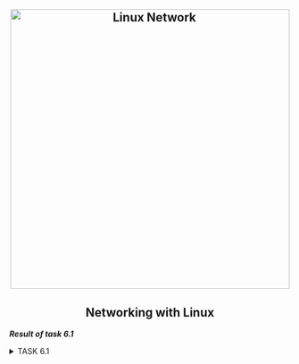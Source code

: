 <h2 align="center"> 
  <img alt="Linux Network" src="https://habrastorage.org/r/w780/getpro/habr/post_images/99e/aec/618/99eaec6188909b7d374462942df1baa7.jpg" width="500"> 
</h2>
<h2 align="center"> Networking with Linux </h2>

***Result of task 6.1*** <br>

<details><summary>TASK 6.1</summary><br>
1. Create virtual machines connection according to figure 1:<br> 

 <img alt="" src="https://github.com/zinchenko-ihor/DevOps_online_Kyiv_2021Q4/tree/master/m6/Task6.1/IMG/figure_1.png"><br>
 
2. VM2 has one interface (internal), VM1 has 2 interfaces (NAT and internal). Configure all network interfaces in order to make VM2 has an access to the Internet 
(iptables, forward, masquerade).<br>

Two network interfaces are created on the VM1 virtual machine. One is connected via NAT, the second is for the internal network (intnet).<br>
The second virtual machine has one network interface only inside the network (intnet). VM1 acts as a default gateway for VM2.<br>

<img alt="" src="https://github.com/zinchenko-ihor/DevOps_online_Kyiv_2021Q4/tree/master/m6/Task6.1/IMG/net_1_VM1.png"><br>
<img alt="" src="https://github.com/zinchenko-ihor/DevOps_online_Kyiv_2021Q4/tree/master/m6/Task6.1/IMG/net_2_VM2.png"><br>
<img alt="" src="https://github.com/zinchenko-ihor/DevOps_online_Kyiv_2021Q4/tree/master/m6/Task6.1/IMG/net_1_VM2.png"><br>

  2.1 Configure interface enp0s8 on VM1:
```
  sudo ip addr add 192.168.1.1/255.255.255.0 broadcast 192.168.1.255 dev enp0s8
  sudo ip link set enp0s8 up
```
  <img alt="" src="https://github.com/zinchenko-ihor/DevOps_online_Kyiv_2021Q4/tree/master/m6/Task6.1/IMG/interface_8_VM1.png"><br>
  
  2.2 Configure interface enp0s3 on VM2:
```
  sudo ip addr add 192.168.1.5/255.255.255.0 broadcast 192.168.1.255 dev enp0s3
  sudo ip link set enp0s8 up
  sudo ip route add default 192.168.1.1 via enp0s3
  sudo nano /etc/resolv.conf
    nameserver 8.8.8.8
    nameserver 4.4.4.4
```
  <img alt="" src="https://github.com/zinchenko-ihor/DevOps_online_Kyiv_2021Q4/tree/master/m6/Task6.1/IMG/add_dns_VM2.png"><br>
  
  2.3 Enable forwarding on VM1:
  We have to change value 0 on 1 in the file ip_forward
```
  sudo nano /proc/sys/net/ipv4/ip_forward
```
  <img alt="" src="https://github.com/zinchenko-ihor/DevOps_online_Kyiv_2021Q4/tree/master/m6/Task6.1/IMG/ip_forward_set1_VM1.png"><br>
  
  2.4 We have to add IPTABLES rules for forward SSH traffic to host VM2 and MASQUERADE traffic from VM2:
In the iptables filter, all packets are divided into three similar chains:<br>
- input - processes incoming packets and connections (-i);
- forward - this chain is used for forward connections;
- output - This chain is used for outgoing packets and connections (-o).<br>
  
Rules form a chain, so input, output and forward are called chains, or rule chains. There can be several actions: <br>
  - ACCEPT - allow the packet to pass further along the chain of rules;
  - DROP - remove a package;
  - REJECT - reject the packet, a message will be sent to the sender that the packet was rejected;
  - LOG - write a record about the package to the log file;
  - QUEUE - send a package to a custom application. <br>
  
In addition to those listed above, there are two additional chains of rules:
  - prerouting - the packet enters this chain before being processed by iptables, the system does not yet know where it will be sent to, to input, output or forward;
  - postrouting - all passing packets that have already passed the forward chain go here.
  
```
  sudo iptables -t nat -A POSTROUTING -o enp0s3 -j MASQUERADE
  sudo iptables -t nat -A PREROUTING -i enp0s3 -p tcp --dport 223 -j DNAT --to-destination 192.168.1.5:22
  sudo iptables -A FORWARD -i enp0s3 -o enp0s8 -m state --state RELATED,ESTABLISHED -j ACCEPT
  sudo iptables -A FORWARD -i enp0s8 -o enp0s3 -j ACCEPT
 ```
  
  It remains to consider the main actions that iptables allows you to perform:<br>
```
  -A - add a rule to the chain;
  -C - check all the rules;
  -D - remove the rule;
  -I - insert a rule with the required number;
  -L - display all rules in the current chain;
  -S - display all rules;
  -F - clear all rules;
  -N - create a chain;
  -X - delete the chain;
  -P - set the default action.
```
  
  Additional options for rules:<br>
```
  -p - specify the protocol, one of tcp, udp, udplite, icmp, icmpv6, esp, ah, sctp, mh;
  -s - specify the ip address of the device sending the packet;
  -d - specify the recipient's ip address;
  -i - input network interface;
  -o - outgoing network interface;
  -j - select an action if the rule matches.
```
  <img alt="" src="https://github.com/zinchenko-ihor/DevOps_online_Kyiv_2021Q4/tree/master/m6/Task6.1/IMG/iptables_VM2.png"><br>
  
3. Check the route from VM2 to Host.<br>
To check the route to host, use the "traceroute" utility. The traceroute linux command uses UDP packets. She sends a packet with TTL = 1 and looks at the address of the responding node, then TTL = 2, TTL = 3 and so on until it reaches the goal. Three packets are sent each time and the transit time is measured for each of them. The packet is sent to a random port, which is most likely not busy. When the traceroute utility receives a message from the target host that the port is not available, the trace is complete. <br>
```
  traceroute 4.4.4.4
```
  <img alt="" src="https://github.com/zinchenko-ihor/DevOps_online_Kyiv_2021Q4/tree/master/m6/Task6.1/IMG/traceroute_VM2.png"><br>
  
4. Check the access to the Internet. <br>
You can quickly find out if your computer has the Internet using the ping utility.The ping utility is a very simple network diagnostic tool. It allows you to check whether the remote host is available or not and that's it. To do this, the utility checks if the host can respond to network requests using the ICMP protocol. <br>
```
  ping 8.8.8.8
```
  <img alt="" src="https://github.com/zinchenko-ihor/DevOps_online_Kyiv_2021Q4/tree/master/m6/Task6.1/IMG/ping_8.8.8.8_VM2.png"><br>
  
5. Determine, which resource has an IP address 8.8.8.8. <br>
To determine which resource has an IP address of 8.8.8.8, you can use the "whois" utility. <br>
  A Whois search will tell you a lot of information about who owns an Internet domain. On Linux, you can run whois lookup from the command line.A whois system is a list of records that contain information about both domain owners and the owners themselves.<br>
```
  sudo apt install whois
  whois 8.8.8.8
```
  <img alt="" src="https://github.com/zinchenko-ihor/DevOps_online_Kyiv_2021Q4/tree/master/m6/Task6.1/IMG/whois_VM2.png"><br>
  <img alt="" src="https://github.com/zinchenko-ihor/DevOps_online_Kyiv_2021Q4/tree/master/m6/Task6.1/IMG/whois_google.png"><br>
  
6. Determine, which IP address belongs to resource epam.com. <br>
To determine which IP address belongs to the epam.com resource. you can use dig or nslookup utility. <br>
  The dig (domain information groper) command is a multifunctional tool for polling DNS servers. It allows you to get more information about a specific domain, in order, for example, to find out the IP addresses it uses. Network administrators can find this tool useful for troubleshooting DNS problems.<br>
  Sometimes it may be necessary to check the DNS functionality, see how fast the server is working, see the IP address and the speed at which it is obtained for a specific domain. The nslookup utility is used for this. With it, you can not only get the IP address by domain, but also perform the reverse conversion, as well as check all the necessary DNS records are installed. <br>
```
  dig epam.com
  nslookup epam.com
```
  <img alt="" src="https://github.com/zinchenko-ihor/DevOps_online_Kyiv_2021Q4/tree/master/m6/Task6.1/IMG/nslookup_dig_epam.png"><br>
  
7. Determine the default gateway for your HOST and display routing table.<br>
  To define the default gateway for your HOST and display the routing table, you need to use the following commands:
```
  ip route                  - display info about default gatewey
  ip route | grep default   - display info only default gateway
  
  route  - display routing table
  routel - display extended routing table
```
  <img alt="" src="https://github.com/zinchenko-ihor/DevOps_online_Kyiv_2021Q4/tree/master/m6/Task6.1/IMG/defgtw_VM1_and_route.png"><br>
  <img alt="" src="https://github.com/zinchenko-ihor/DevOps_online_Kyiv_2021Q4/tree/master/m6/Task6.1/IMG/defaultgtw_VM2_and_route.png"><br>
  
8. Trace the route to google.com. <br>
  To check the route to host google.com, use the "traceroute" utility.
```
  traceroute google.com
```
  <img alt="" src="https://github.com/zinchenko-ihor/DevOps_online_Kyiv_2021Q4/tree/master/m6/Task6.1/IMG/tracert_google.png"><br>

</details>
